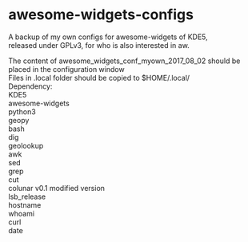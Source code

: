 # awesome-widgets-configs
A backup of my own configs for awesome-widgets of KDE5, <br>
released under GPLv3, for who is also interested in aw.<br>

The content of awesome\_widgets\_conf\_myown\_2017\_08\_02 should be placed in the configuration window<br>
Files in .local folder should be copied to $HOME/.local/ <br>
Dependency:<br>
KDE5<br>
awesome-widgets<br>
python3<br>
geopy<br>
bash<br>
dig<br>
geolookup<br>
awk<br>
sed<br>
grep<br>
cut<br>
colunar v0.1 modified version<br>
lsb\_release<br>
hostname<br>
whoami<br>
curl<br>
date<br>

